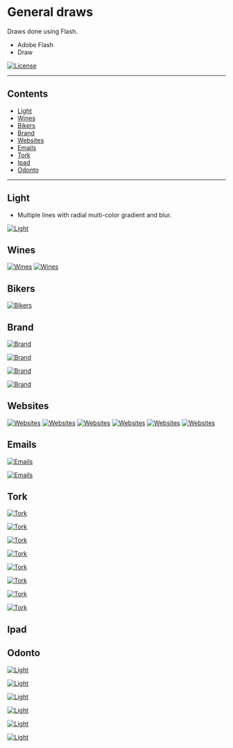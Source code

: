 # General draws
Draws done using Flash.

- Adobe Flash
- Draw

[![License](http://img.shields.io/:license-mit-blue.svg?style=flat-square)](http://badges.mit-license.org)

---

## Contents

- [Light](#light)
- [Wines](#wines)
- [Bikers](#bikers)
- [Brand](#brand)
- [Websites](#websites)
- [Emails](#emails)
- [Tork](#arm)
- [Ipad](#iPad)
- [Odonto](#odonto)

---

## Light 

- Multiple lines with radial multi-color gradient and blur.

[![Light](https://github.com/jonasgozdecki/draws/blob/master/draws/light.png)]()

## Wines

[![Wines](https://github.com/jonasgozdecki/draws/blob/master/draws/aurora1.png)]()
[![Wines](https://github.com/jonasgozdecki/draws/blob/master/draws/aurora2.png)]()

## Bikers

[![Bikers](https://github.com/jonasgozdecki/draws/blob/master/draws/bikers.png)]()

## Brand

[![Brand](https://github.com/jonasgozdecki/draws/blob/master/draws/brand_gestor.png)]()

[![Brand](https://github.com/jonasgozdecki/draws/blob/master/draws/servitrine.png)]()

[![Brand](https://github.com/jonasgozdecki/draws/blob/master/draws/mobdesk.png)]()

[![Brand](https://github.com/jonasgozdecki/draws/blob/master/draws/s1.png)]()

## Websites

[![Websites](https://github.com/jonasgozdecki/draws/blob/master/draws/ex.png)]()
[![Websites](https://github.com/jonasgozdecki/draws/blob/master/draws/index.png)]()
[![Websites](https://github.com/jonasgozdecki/draws/blob/master/draws/index2_Lw.png)]()
[![Websites](https://github.com/jonasgozdecki/draws/blob/master/draws/MAFRO.png)]()
[![Websites](https://github.com/jonasgozdecki/draws/blob/master/draws/textures.png)]()
[![Websites](https://github.com/jonasgozdecki/draws/blob/master/draws/component.png)]()


## Emails

[![Emails](https://github.com/jonasgozdecki/draws/blob/master/draws/mail_hcl.png)]()

[![Emails](https://github.com/jonasgozdecki/draws/blob/master/draws/Integrator_malaEN.png)]()


## Tork

[![Tork](https://github.com/jonasgozdecki/draws/blob/master/draws/card_tork.png)]()

[![Tork](https://github.com/jonasgozdecki/draws/blob/master/draws/tork_work.png)]()

[![Tork](https://github.com/jonasgozdecki/draws/blob/master/draws/p3.png)]()

[![Tork](https://github.com/jonasgozdecki/draws/blob/master/draws/p2.png)]()

[![Tork](https://github.com/jonasgozdecki/draws/blob/master/draws/KERS_liquid.png)]()

[![Tork](https://github.com/jonasgozdecki/draws/blob/master/draws/TORK_V4.png)]()

[![Tork](https://github.com/jonasgozdecki/draws/blob/master/draws/tork_valves_v2.png)]()

[![Tork](https://github.com/jonasgozdecki/draws/blob/master/draws/tork_valves_v2a.png)]()



## Ipad


## Odonto

[![Light](https://github.com/jonasgozdecki/draws/blob/master/draws/odonto/odonto1.png)]()

[![Light](https://github.com/jonasgozdecki/draws/blob/master/draws/odonto/odonto2.png)]()

[![Light](https://github.com/jonasgozdecki/draws/blob/master/draws/odonto/odonto3.png)]()

[![Light](https://github.com/jonasgozdecki/draws/blob/master/draws/odonto/odonto4.png)]()

[![Light](https://github.com/jonasgozdecki/draws/blob/master/draws/odonto/odonto5.png)]()

[![Light](https://github.com/jonasgozdecki/draws/blob/master/draws/odonto/odonto6.png)]()

